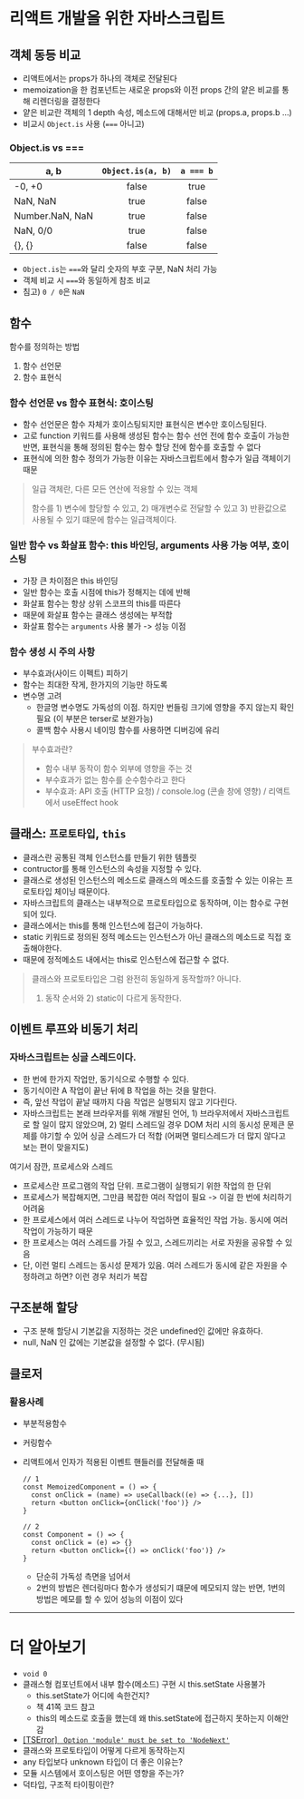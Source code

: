 # 리액트 개발을 위한 자바스크립트

## 객체 동등 비교

- 리액트에서는 props가 하나의 객체로 전달된다
- memoization을 한 컴포넌트는 새로운 props와 이전 props 간의 얕은 비교를 통해 리렌더링을 결정한다
- 얕은 비교란 객체의 1 depth 속성, 메소드에 대해서만 비교 (props.a, props.b ...)
- 비교시 `Object.is` 사용 (`===` 아니고)

### Object.is vs ===

| a, b            | `Object.is(a, b)` | `a === b` |
| --------------- | :---------------: | :-------: |
| -0, +0          |       false       |   true    |
| NaN, NaN        |       true        |   false   |
| Number.NaN, NaN |       true        |   false   |
| NaN, 0/0        |       true        |   false   |
| {}, {}          |       false       |   false   |

- `Object.is`는 `===`와 달리 숫자의 부호 구분, NaN 처리 가능
- 객체 비교 시 `===`와 동일하게 참조 비교
- 침고) `0 / 0`은 `NaN`

## 함수

함수를 정의하는 방법

1. 함수 선언문
2. 함수 표현식

### 함수 선언문 vs 함수 표현식: 호이스팅

- 함수 선언문은 함수 자체가 호이스팅되지만 표현식은 변수만 호이스팅된다.
- 고로 function 키워드를 사용해 생성된 함수는 함수 선언 전에 함수 호출이 가능한 반면, 표현식을 통해 정의된 함수는 함수 할당 전에 함수를 호출할 수 없다
- 표현식에 의한 함수 정의가 가능한 이유는 자바스크립트에서 함수가 일급 객체이기 때문

> 일급 객체란, 다른 모든 연산에 적용할 수 있는 객체
>
> 함수를 1) 변수에 할당할 수 있고, 2) 매개변수로 전달할 수 있고 3) 반환값으로 사용될 수 있기 떄문에 함수는 일급객체이다.

### 일반 함수 vs 화살표 함수: this 바인딩, arguments 사용 가능 여부, 호이스팅

- 가장 큰 차이점은 this 바인딩
- 일반 함수는 호출 시점에 this가 정해지는 데에 반해
- 화살표 함수는 항상 상위 스코프의 this를 따른다
- 때문에 화살표 함수는 클래스 생성에는 부적합
- 화살표 함수는 `arguments` 사용 불가 -> 성능 이점

### 함수 생성 시 주의 사항

- 부수효과(사이드 이펙트) 피하기
- 함수는 최대한 작게, 한가지의 기능만 하도록
- 변수명 고려
  - 한글명 변수명도 가독성의 이점. 하지만 번들링 크기에 영향을 주지 않는지 확인 필요 (이 부분은 terser로 보완가능)
  - 콜백 함수 사용시 네이밍 함수를 사용하면 디버깅에 유리

> 부수효과란?
>
> - 함수 내부 동작이 함수 외부에 영향을 주는 것
> - 부수효과가 없는 함수를 순수함수라고 한다
> - 부수효과: API 호출 (HTTP 요청) / console.log (콘솔 창에 영향) / 리액트에서 useEffect hook

## 클래스: `프로토타입`, `this`

- 클래스란 공통된 객체 인스턴스를 만들기 위한 템플릿
- contructor를 통해 인스턴스의 속성을 지정할 수 있다.
- 클래스로 생성된 인스턴스의 메소드로 클래스의 메소드를 호출할 수 있는 이유는 프로토타입 체이닝 때문이다.
- 자바스크립트의 클래스는 내부적으로 프로토타입으로 동작하며, 이는 함수로 구현되어 있다.
- 클래스에서는 this를 통해 인스턴스에 접근이 가능하다.
- static 키워드로 정의된 정적 메소드는 인스턴스가 아닌 클래스의 메소드로 직접 호출해야한다.
- 때문에 정적메소드 내에서는 this로 인스턴스에 접근할 수 없다.

> 클래스와 프로토타입은 그럼 완전히 동일하게 동작할까? 아니다.
>
> 1. 동작 순서와 2) static이 다르게 동작한다.

## 이벤트 루프와 비동기 처리

### 자바스크립트는 싱글 스레드이다.

- 한 번에 한가지 작업만, 동기식으로 수행할 수 있다.
- 동기식이란 A 작업이 끝난 뒤에 B 작업을 하는 것을 말한다.
- 즉, 앞선 작업이 끝날 때까지 다음 작업은 실행되지 않고 기다린다.
- 자바스크립트는 본래 브라우저를 위해 개발된 언어, 1) 브라우저에서 자바스크립트로 할 일이 많지 않았으며, 2) 멀티 스레드일 경우 DOM 처리 시의 동시성 문제큰 문제를 야기할 수 있어 싱글 스레드가 더 적합 (어쩌면 멀티스레드가 더 많지 않다고 보는 편이 맞을지도)

여기서 잠깐, 프로세스와 스레드

- 프로세스란 프로그램의 작업 단위. 프로그램이 실행되기 위한 작업의 한 단위
- 프로세스가 복잡해지면, 그만큼 복잡한 여러 작업이 필요 -> 이걸 한 번에 처리하기 어려움
- 한 프로세스에서 여러 스레드로 나누어 작업하면 효율적인 작업 가능. 동시에 여러 작업이 가능하기 때문
- 한 프로세스는 여러 스레드를 가질 수 있고, 스레드끼리는 서로 자원을 공유할 수 있음
- 단, 이런 멀티 스레드는 동시성 문제가 있음. 여러 스레드가 동시에 같은 자원을 수정하려고 하면? 이런 경우 처리가 복잡

## 구조분해 할당

- 구조 분해 할당시 기본값을 지정하는 것은 undefined인 값에만 유효하다.
- null, NaN 인 값에는 기본값을 설정할 수 없다. (무시됨)

## 클로저

### 활용사례

- 부분적용함수
- 커링함수
- 리액트에서 인자가 적용된 이벤트 핸들러를 전달해줄 때

  ```tsx
  // 1
  const MemoizedComponent = () => {
    const onClick = (name) => useCallback((e) => {...}, [])
    return <button onClick={onClick('foo')} />
  }

  // 2
  const Component = () => {
    const onClick = (e) => {}
    return <button onClick={() => onClick('foo')} />
  }
  ```

  - 단순히 가독성 측면을 넘어서
  - 2번의 방법은 렌더링마다 함수가 생성되기 떄문에 메모되지 않는 반면, 1번의 방법은 메모를 할 수 있어 성능의 이점이 있다

---

# 더 알아보기

- `void 0`
- 클래스형 컴포넌트에서 내부 함수(메소드) 구현 시 this.setState 사용불가
  - this.setState가 어디에 속한건지?
  - 책 41쪽 코드 참고
  - this의 메소드로 호출을 했는데 왜 this.setState에 접근하지 못하는지 이해안감
- [[TSError] ` Option 'module' must be set to 'NodeNext'`](https://www.totaltypescript.com/concepts/option-module-must-be-set-to-nodenext-when-option-moduleresolution-is-set-to-nodenext)
- 클래스와 프로토타입이 어떻게 다르게 동작하는지
- any 타입보다 unknown 타입이 더 좋은 이유는?
- 모듈 시스템에서 호이스팅은 어떤 영향을 주는가?
- 덕타입, 구조적 타이핑이란?

